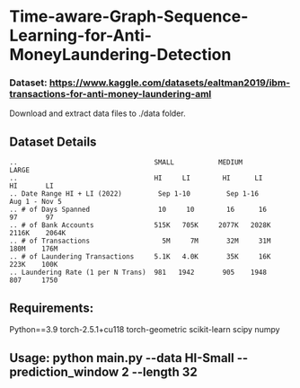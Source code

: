 # Time-aware-Graph-Sequence-Learning-for-Anti-MoneyLaundering-Detection


### Dataset: https://www.kaggle.com/datasets/ealtman2019/ibm-transactions-for-anti-money-laundering-aml
Download and extract data files to ./data folder.
    
## Dataset Details
```
..                                  SMALL           MEDIUM           LARGE
..                                  HI     LI        HI      LI       HI       LI
.. Date Range HI + LI (2022)         Sep 1-10         Sep 1-16        Aug 1 - Nov 5
.. # of Days Spanned                 10     10        16      16       97       97
.. # of Bank Accounts               515K   705K     2077K   2028K    2116K    2064K
.. # of Transactions                  5M     7M       32M     31M      180M    176M
.. # of Laundering Transactions     5.1K   4.0K       35K     16K      223K    100K
.. Laundering Rate (1 per N Trans)  981   1942       905    1948       807     1750
```
## Requirements:
Python==3.9
torch-2.5.1+cu118
torch-geometric
scikit-learn
scipy
numpy

## Usage: python main.py --data HI-Small --prediction_window 2 --length 32
